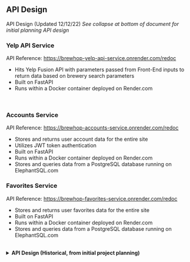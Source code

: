 ## API Design
API Design (Updated 12/12/22)
*See collapse at bottom of document for initial planning API design*

### Yelp API Service
API Reference: https://brewhop-yelp-api-service.onrender.com/redoc

* Hits Yelp Fusion API with parameters passed from Front-End inputs to return data based on brewery search parameters
* Built on FastAPI
* Runs within a Docker container deployed on Render.com
</br>

### Accounts Service
API Reference: https://brewhop-accounts-service.onrender.com/redoc

* Stores and returns user account data for the entire site
* Utilizes JWT token authentication
* Built on FastAPI
* Runs within a Docker container deployed on Render.com
* Stores and queries data from a PostgreSQL database running on ElephantSQL.com

### Favorites Service
API Reference: https://brewhop-favorites-service.onrender.com/redoc

* Stores and returns user favorites data for the entire site
* Built on FastAPI
* Runs within a Docker container deployed on Render.com
* Stores and queries data from a PostgreSQL database running on ElephantSQL.com
</br>

<details>
<summary>
<strong>API Design (Historical, from initial project planning)</strong>
</summary>

### Home (/)
* Page Overview
    * Show cards with featured breweries
        * Picture of brewery
        * Name of brewery
        * City, State
<br>

* Brewery Data
    * Database: Yelp API
    * Endpoint parameters: Dictionary of major cities
    * Endpoint path: https://api.yelp.com/v3/businesses/search?location={city}+{state}+US&categories=breweries&limit=3
    * Endpoint method: GET
    * Response: List of breweries in featured major city

    * Response shape:
        ```json
      {
        "businesses": [
          {
            "id": string,
            "name": string,
            "image_url": string
          },
          ...
        ]
      }
        ```
<br>

### Search Results List (/search)
* Page Overview
    * Display a list of results from search term
    * search term is city and state of brewery
    * Results list is paginated (limited no. per call)
    * If user is logged-in, star will show for each entry that user has previously added to favorites list.
      * User has option to add list entry to their favorites list by clicking star, at which point grey star turns to gold.
    <br/>
    * Stretch Goal: Display map on right side of page next to results list
<br>

* Brewery Data
    * Database: Yelp API
    * Endpoint path: https://api.yelp.com/v3/businesses/search?location={city}+{state}+US&categories=breweries
    * Endpoint method: GET
    * Response: List of breweries in city, state searched

    * Response shape:
        ```json
      {
        "businesses": [
          {
            "id": string,
            "name": string,
            "coordinates.latitude": decimal,
            "coordinates.longitude": decimal
          },
          ...
        ]
      }
        ```
<br>

* Favorites Data
    * Database: BrewHop Backend (FastAPI)
    * Endpoint path: /favorites
    * Endpoint method: GET, POST, DELETE
    * Response: List of favorites for logged-in user
    * Response shape defined below in _favorites_ section
<br>

### Single-Brewery Details (/brewery/detail)
* Page Overview
    * Display the details of one unique selected brewery.
    * Details include: contact info, location info, general information about the brewery, photo, map-snippet, phone, hours
    * Similar to the results list, logged-in users can favorite/unfavorite from this page
<br/>

* Favorites Data
    * Database: BrewHop Backend (FastAPI)
    * Endpoint path: /favorites
    * Endpoint method: GET, POST, DELETE
    * Response: List of favorites for logged-in user
    * Response shape defined below in _favorites_ section
<br>

* Brewery Detailed Data
    * Database: Yelp API
    * Endpoint path: https://api.yelp.com/v3/businesses/{id}
    * Endpoint method: GET
    * Response: Brewery Details

    * Response shape:
        ```json
        {
          "id": string,
          "name": string,
          "image_url": string,
          "location": {
            "address1": string,
            "city": string,
            "zip_code": string,
            "country": string,
            "state": string,
          },
          "display_phone": string,
          "open": [
            {
              "is_overnight": false,
              "start": string,
              "end": string,
              "day": int
            },
            ...
          ],
          "location": LatLngLiteral,
          "coordinates": {
            "latitude": decimal,
            "longitude": decimal
          },
        }
        ```
<br>

### Sign Up Form
* Page Overview
    * Allows user to sign up for a new account
    * Not actually a separate page, but rather a modal
    * Shows fields for first name, last name, email address, and password
    * Logs user in after successful account creation
    <br/>

* User Data
    * Database: BrewHop Backend (FastAPI)
    * Endpoint path: /user
    * Endpoint method: POST
    * Response: User profile details

    * Response shape:
        ```json
        {
          "first_name": string,
          "last_name": string,
          "email_address": string,
          "password": string
        }
        ```
<br>

### Login Form
* Page Overview
    * Allows user to login to their existing account
    * Not actually a separate page, but rather a modal
    * Shows fields for email address and password
    <br/>

* User Data
    * Database: BrewHop Backend (FastAPI)
    * Endpoint path: /user
    * Endpoint method: POST, GET
    * Response: User profile details

    * Response shape:
        ```json
        {
          "email_address": String,
          "password": String
        }
        ```
<br>

### User Favorites List
* Favorites Data
    * Database: BrewHop Backend (FastAPI)
    * Endpoint path: /favorites
    * Endpoint method: GET, DELETE
    * Response: Brewery favorites per logged-in user

    * Response shape:
        ```json
        {
          "pk": serial,
          "user": int,
          "yelp_id": string
        }
        ```
<br>
</details>
